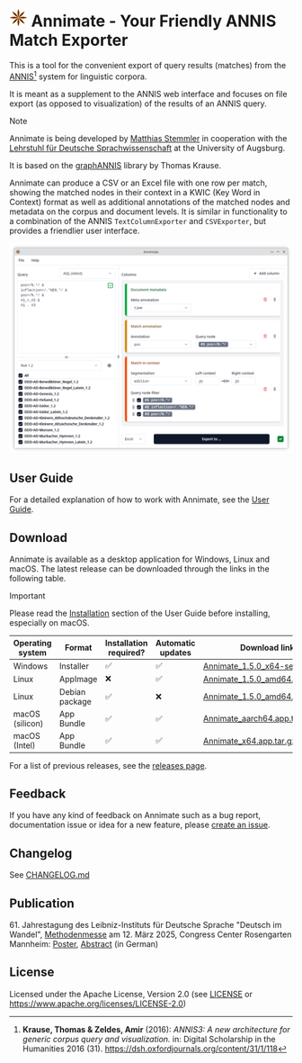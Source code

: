 # ![Annimate logo](annimate_desktop/src-tauri/icons/32x32.png) Annimate - Your Friendly ANNIS Match Exporter

This is a tool for the convenient export of query results (matches) from the [ANNIS](https://corpus-tools.org/annis/)[^1] system for linguistic corpora.

It is meant as a supplement to the ANNIS web interface and focuses on file export (as opposed to visualization) of the results of an ANNIS query.

> [!NOTE]
> Annimate is being developed by [Matthias Stemmler](https://github.com/matthias-stemmler) in cooperation with the [Lehrstuhl für Deutsche Sprachwissenschaft](https://www.uni-augsburg.de/de/fakultaet/philhist/professuren/germanistik/deutsche-sprachwissenschaft/) at the University of Augsburg.
>
> It is based on the [graphANNIS](https://corpus-tools.org/graphannis/) library by Thomas Krause.

Annimate can produce a CSV or an Excel file with one row per match, showing the matched nodes in their context in a KWIC (Key Word in Context) format as well as additional annotations of the matched nodes and metadata on the corpus and document levels. It is similar in functionality to a combination of the ANNIS `TextColumnExporter` and `CSVExporter`, but provides a friendlier user interface.

![Screenshot of Annimate](docs/readme/images/screenshot.png)

## User Guide

For a detailed explanation of how to work with Annimate, see the [User Guide](https://matthias-stemmler.github.io/annimate/user-guide/).

## Download

Annimate is available as a desktop application for Windows, Linux and macOS. The latest release can be downloaded through the links in the following table.

> [!IMPORTANT]
> Please read the [Installation](https://matthias-stemmler.github.io/annimate/user-guide/installation.html) section of the User Guide before installing, especially on macOS.

| Operating system | Format         | Installation required? | Automatic updates | Download link                      |
| ---------------- | -------------- | ---------------------- | ----------------- | ---------------------------------- |
| Windows          | Installer      | ✅                     | ✅                | [Annimate_1.5.0_x64-setup.exe][1]  |
| Linux            | AppImage       | ❌                     | ✅                | [Annimate_1.5.0_amd64.AppImage][2] |
| Linux            | Debian package | ✅                     | ❌                | [Annimate_1.5.0_amd64.deb][3]      |
| macOS (silicon)  | App Bundle     | ✅                     | ✅                | [Annimate_aarch64.app.tar.gz][4]   |
| macOS (Intel)    | App Bundle     | ✅                     | ✅                | [Annimate_x64.app.tar.gz][5]       |

For a list of previous releases, see the [releases page](https://github.com/matthias-stemmler/annimate/releases).

## Feedback

If you have any kind of feedback on Annimate such as a bug report, documentation issue or idea for a new feature, please [create an issue](https://github.com/matthias-stemmler/annimate/issues/new/choose).

## Changelog

See [CHANGELOG.md](CHANGELOG.md)

## Publication

61\. Jahrestagung des Leibniz-Instituts für Deutsche Sprache "Deutsch im Wandel", [Methodenmesse](https://www.ids-mannheim.de/aktuell/veranstaltungen/tagungen/2025/methodenmesse/) am 12. März 2025, Congress Center Rosengarten Mannheim: [Poster](docs/readme/documents/2025-ids-methodenmesse-poster.pdf), [Abstract](https://www.ids-mannheim.de/fileadmin/aktuell/Jahrestagungen/2025/Methodenmesse/3_Annimate.pdf) (in German)

## License

Licensed under the Apache License, Version 2.0 (see [LICENSE](LICENSE) or https://www.apache.org/licenses/LICENSE-2.0)

[1]: https://github.com/matthias-stemmler/annimate/releases/download/v1.5.0/Annimate_1.5.0_x64-setup.exe
[2]: https://github.com/matthias-stemmler/annimate/releases/download/v1.5.0/Annimate_1.5.0_amd64.AppImage
[3]: https://github.com/matthias-stemmler/annimate/releases/download/v1.5.0/Annimate_1.5.0_amd64.deb
[4]: https://github.com/matthias-stemmler/annimate/releases/download/v1.5.0/Annimate_aarch64.app.tar.gz
[5]: https://github.com/matthias-stemmler/annimate/releases/download/v1.5.0/Annimate_x64.app.tar.gz

[^1]:
    **Krause, Thomas & Zeldes, Amir** (2016):
    _ANNIS3: A new architecture for generic corpus query and visualization._
    in: Digital Scholarship in the Humanities 2016 (31).
    <https://dsh.oxfordjournals.org/content/31/1/118>
